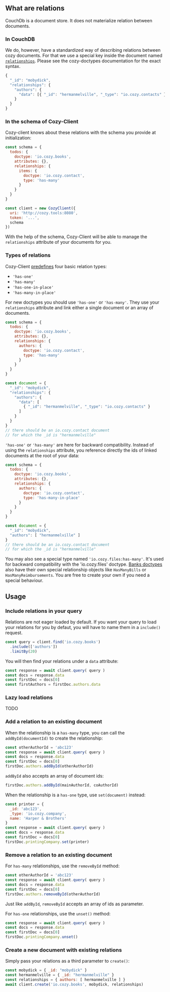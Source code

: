 ## What are relations

CouchDb is a document store. It does not materialize relation between documents.

### In CouchDB

We do, however, have a standardized way of describing relations between cozy documents. For that we use a special key inside the document named [`relationships`](https://github.com/cozy/cozy-doctypes#relationships). Please see the cozy-doctypes documentation for the exact syntax.

```javascript
{
  "_id": "mobydick",
  "relationships": {
    "authors": {
      "data": [{ "_id": "hermanmelville", "_type": "io.cozy.contacts" }]
    }
  }
}
```

### In the schema of Cozy-Client

Cozy-client knows about these relations with the schema you provide at initialization: 

```javascript
const schema = {
  todos: {
    doctype: 'io.cozy.books',
    attributes: {},
    relationships: {
      items: {
        doctype: 'io.cozy.contact',
        type: 'has-many'
      }
    }
  }
}

const client = new CozyClient({
  uri: 'http://cozy.tools:8080',
  token: '...',
  schema
})
```

With the help of the schema, Cozy-Client will be able to manage the `relationships` attribute of your documents for you.

### Types of relations

Cozy-Client [predefines](https://github.com/cozy/cozy-client/blob/master/packages/cozy-client/src/associations/helpers.js) four basic relation types: 

- `'has-one'`
- `'has-many'`
- `'has-one-in-place'`
- `'has-many-in-place'`

For new doctypes you should use `'has-one'` or `'has-many'`. They use your `relationships` attribute and link either a single document or an array of documents.

```javascript
const schema = {
  todos: {
    doctype: 'io.cozy.books',
    attributes: {},
    relationships: {
      authors: {
        doctype: 'io.cozy.contact',
        type: 'has-many'
      }
    }
  }
}
````

```javascript
const document = {
  "_id": "mobydick",
  "relationships": {
    "authors": {
      "data": [
        { "_id": "hermanmelville", "_type": "io.cozy.contacts" }
      ]
    }
  }
}
// there should be an io.cozy.contact document 
// for which the _id is "hermanmelville"
```

`'has-one'` or `'has-many'` are here for backward compatibility. Instead of using the `relationships` attribute, you reference directly the ids of linked documents at the root of your data:

```javascript
const schema = {
  todos: {
    doctype: 'io.cozy.books',
    attributes: {},
    relationships: {
      authors: {
        doctype: 'io.cozy.contact',
        type: 'has-many-in-place'
      }
    }
  }
}
````

```javascript
const document = {
  "_id": "mobydick",
  "authors": [ "hermanmelville" ]
}
// there should be an io.cozy.contact document 
// for which the _id is "hermanmelville" 
```

You may also see a special type named `'io.cozy.files:has-many'`. It's used for backward compatibility with the 'io.cozy.files' doctype. [Banks doctypes](https://github.com/cozy/cozy-banks/blob/master/src/doctypes.js) also have their own special relationship objects like `HasManyBills` or `HasManyReimbursements`. You are free to create your own if you need a special behaviour.


## Usage

### Include relations in your query

Relations are not eager loaded by default. If you want your query to load your relations for you by defaut, you will have to name them in a `include()` request.

```javascript
const query = client.find('io.cozy.books')
  .include(['authors'])
  .limitBy(20)
```

You will then find your relations under a `data` attribute: 
```javascript 
const response = await client.query( query )
const docs = response.data
const firstDoc = docs[0]
const firstAuthors = firstDoc.authors.data
````

### Lazy load relations

TODO

### Add a relation to an existing document

When the relationship is a `has-many` type, you can call the `addById(documentId)` to create the relationship:

```javascript 
const otherAuthorId = 'abc123'
const response = await client.query( query )
const docs = response.data
const firstDoc = docs[0]
firstDoc.authors.addById(otherAuthorId)
````

`addById` also accepts an array of document ids:

```javascript
firstDoc.authors.addById(mainAuthorId, coAuthorId)
````

When the relationship is a `has-one` type, use `set(document)` instead:

```javascript 
const printer = {
  _id: 'abc123',
  _type: 'io.cozy.company',
  name: 'Harper & Brothers'
}
const response = await client.query( query )
const docs = response.data
const firstDoc = docs[0]
firstDoc.printingCompany.set(printer)
````

### Remove a relation to an existing document

For `has-many` relationships, use the `removeById` method:

```javascript 
const otherAuthorId = 'abc123'
const response = await client.query( query )
const docs = response.data
const firstDoc = docs[0]
firstDoc.authors.removeById(otherAuthorId)
````

Just like `addById`, `removeById` accepts an array of ids as parameter.

For `has-one` relationships, use the `unset()` method:


```javascript 
const response = await client.query( query )
const docs = response.data
const firstDoc = docs[0]
firstDoc.printingCompany.unset()
````

### Create a new document with existing relations

Simply pass your relations as a third parameter to `create()`:

```javascript
const mobydick = { _id: "mobydick" }
const hermanmelville = { _id: "hermanmelville" }
const relationships = { authors: [ hermanmelville ] }
await client.create('io.cozy.books', mobydick, relationships)
```
